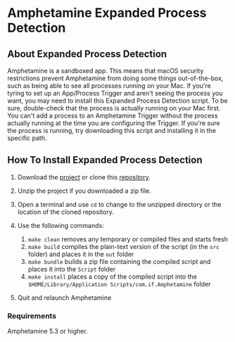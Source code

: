 # Amphetamine Expanded Process Detection


## About Expanded Process Detection
Amphetamine is a sandboxed app. This means that macOS security restrictions prevent Amphetamine from doing some things out-of-the-box, such as being able to see all processes running on your Mac. If you're tyring to set up an App/Process Trigger and aren't seeing the process you want, you may need to install this Expanded Process Detection script. To be sure, double-check that the process is actually running on your Mac first. You can't add a process to an Amphetamine Trigger without the process actually running at the time you are configuring the Trigger. If you're sure the process is running, try downloading this script and installing it in the specific path.

## How To Install Expanded Process Detection

1. Download the [project](/archive/refs/heads/main.zip) or clone this [repository](/).
2. Unzip the project if you downloaded a zip file.
3. Open a terminal and use `cd` to change to the unzipped directory or the location of the cloned repository.
4. Use the following commands:
   1. `make clean` removes any temporary or compiled files and starts fresh
   2. `make build` compiles the plain-text version of the script (in the `src` folder) and places it in the `out` folder
   3. `make bundle` builds a zip file containing the compiled script and places it into the `Script` folder
   4. `make install` places a copy of the compiled script into the `$HOME/Library/Application Scripts/com.if.Amphetamine` folder

5. Quit and relaunch Amphetamine

### Requirements

Amphetamine 5.3 or higher.
